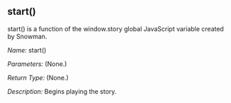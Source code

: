 ## start()

start() is a function of the window.story global JavaScript variable created by Snowman.

*Name:* start()

*Parameters:* (None.)

*Return Type:* (None.)

*Description:* Begins playing the story.
